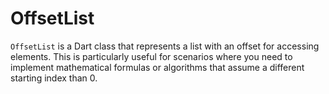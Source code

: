 # OffsetList
`OffsetList` is a Dart class that represents a list with an offset for accessing elements. This is particularly useful for scenarios where you need to implement mathematical formulas or algorithms that assume a different starting index than 0.

